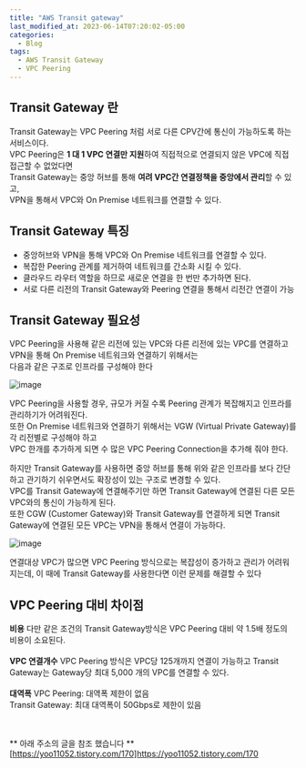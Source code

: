 ```yaml
---
title: "AWS Transit gateway"
last_modified_at: 2023-06-14T07:20:02-05:00
categories:
  - Blog
tags:
  - AWS Transit Gateway
  - VPC Peering
---
```


## Transit Gateway 란
Transit Gateway는 VPC Peering 처럼 서로 다른 CPV간에 통신이 가능하도록 하는 서비스이다.  
VPC Peering은 **1 대 1 VPC 연결만 지원**하여 직접적으로 연결되지 않은 VPC에 직접 접근할 수 없었다면  
Transit Gateway는 중앙 허브를 통해 **여려 VPC간 연결정책을 중앙에서 관리**할 수 있고,  
VPN을 통해서 VPC와 On Premise 네트워크를 연결할 수 있다.  

## Transit Gateway 특징
- 중앙허브와 VPN을 통해 VPC와 On Premise 네트워크를 연결할 수 있다.  
- 복잡한 Peering 관계를 제거하여 네트워크를 간소화 시킬 수 있다.  
- 클라우드 라우터 역할을 하므로 새로운 연결을 한 번만 추가하면 된다.  
- 서로 다른 리전의 Transit Gateway와 Peering 연결을 통해서 리전간 연결이 가능  

## Transit Gateway 필요성
VPC Peering을 사용해 같은 리전에 있는 VPC와 다른 리전에 있는 VPC를 연결하고 VPN을 통해 On Premise 네트워크와 연결하기 위해서는  
다음과 같은 구조로 인프라를 구성해야 한다  

![image](https://github.com/lucky-sugar-park/lucky-sugar-park.github.io/assets/135287235/ff4d4400-178a-4a87-bd1a-5c36fa8a410c)

VPC Peering을 사용할 경우, 규모가 커질 수록 Peering 관계가 복잡해지고 인프라를 관리하기가 어려워진다.  
또한 On Premise 네트워크와 연결하기 위해서는 VGW (Virtual Private Gateway)를 각 리전별로 구성해야 하고  
VPC 한개를 추가하게 되면 수 많은 VPC Peering Connection을 추가해 줘야 한다.  

하지만 Transit Gateway를 사용하면 중앙 허브를 통해 위와 같은 인프라를 보다 간단하고 관기하기 쉬우면서도 확장성이 있는 구조로 변경할 수 있다.  
VPC를 Transit Gateway에 연결해주기만 하면 Transit Gateway에 연결된 다른 모든 VPC와의 통신이 가능하게 된다.  
또한 CGW (Customer Gateway)와 Transit Gateway를 연결하게 되면 Transit Gateway에 연결된 모든 VPC는 VPN을 통해서 연결이 가능하다.  

![image](https://github.com/lucky-sugar-park/lucky-sugar-park.github.io/assets/135287235/e3ea25e0-0907-4607-aa06-33825ffac2bd)  

연결대상 VPC가 많으면 VPC Peering 방식으로는 복잡성이 증가하고 관리가 어려워지는데, 이 때에 Transit Gateway를 사용한다면 이런 문제를 해결할 수 있다  

## VPC Peering 대비 차이점   
**비용**
다만 같은 조건의 Transit Gateway방식은 VPC Peering 대비 약 1.5배 정도의 비용이 소요된다.  
<br/>
**VPC 연결개수**
VPC Peering 방식은 VPC당 125개까지 연결이 가능하고 Transit Gateway는 Gateway당 최대 5,000 개의 VPC를 연결할 수 있다.  
<br/>
**대역폭**
VPC Peering: 대역폭 제한이 없음  
Transit Gateway:  최대 대역폭이 50Gbps로 제한이 있음

<br/><br/>
** 아래 주소의 글을 참조 했습니다 **  
[https://yoo11052.tistory.com/170]https://yoo11052.tistory.com/170
